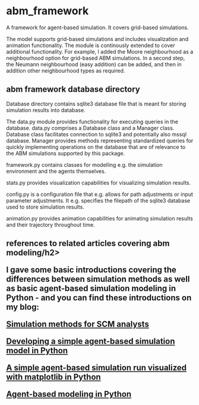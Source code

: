 # abm_framework
A framework for agent-based simulation. It covers grid-based simulations. 

The model supports grid-based simulations and includes visualization and animation functionality. The module is continously extended to cover additional functionality. For example, I added the Moore neighbourhood as a neighbourhood option for grid-based ABM simulations. In a second step, the Neumann neighbourhood (easy addition) can be added, and then in addition other neighbourhood types as required.

<h2>abm framework database directory </h2>

Database directory contains sqlite3 database file that is meant for storing simulation results into database.

The data.py module provides functionality for executing queries in the database. data.py comprises a Database class and a Manager class. Database class facilitates connection to sqlite3 and potentially also mssql database. Manager provides methods representing standardized queries for quickly implementing operations on the database that are of relevance to the ABM simulations supported by this package.

framework.py contains classes for modelling e.g. the simulation environment and the agents themselves.

stats.py provides visualization capabilities for visualizing simulation results.

config.py is a configuration file that e.g. allows for path adjustments or input parameter adjustments. It e.g. specifies the filepath of the sqlite3 database used to store simulation results.

animation.py provides animation capabilities for animating simulation results and their trajectory throughout time.

<h2>references to related articles covering abm modeling/h2>

I gave some basic introductions covering the differences between simulation methods as well as basic agent-based simulation modeling in Python -  and you can find these introductions on my blog:


<a href="https://www.supplychaindataanalytics.com/simulation-methods-for-scm-analysts/">Simulation methods for SCM analysts</a>


<a href="https://www.supplychaindataanalytics.com/developing-a-simple-agent-based-simulation-model-in-python/">Developing a simple agent-based simulation model in Python</a>


<a href="https://www.supplychaindataanalytics.com/a-simple-agent-based-simulation-run-visualized-using-matplotlib-in-python/">A simple agent-based simulation run visualized with matplotlib in Python</a>


<a href="https://www.supplychaindataanalytics.com/agent-based-modeling-in-python/">Agent-based modeling in Python</a>

